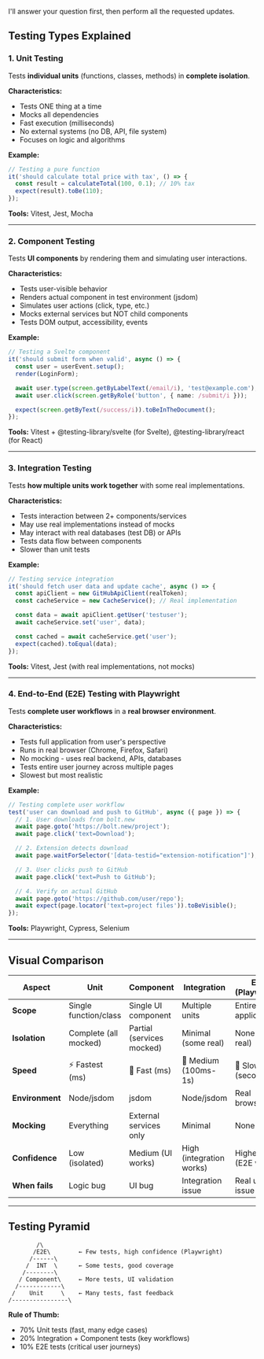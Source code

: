 I'll answer your question first, then perform all the requested updates.

## Testing Types Explained

### 1. **Unit Testing**

Tests **individual units** (functions, classes, methods) in **complete isolation**.

**Characteristics:**

- Tests ONE thing at a time
- Mocks all dependencies
- Fast execution (milliseconds)
- No external systems (no DB, API, file system)
- Focuses on logic and algorithms

**Example:**

```typescript
// Testing a pure function
it('should calculate total price with tax', () => {
  const result = calculateTotal(100, 0.1); // 10% tax
  expect(result).toBe(110);
});
```

**Tools:** Vitest, Jest, Mocha

---

### 2. **Component Testing**

Tests **UI components** by rendering them and simulating user interactions.

**Characteristics:**

- Tests user-visible behavior
- Renders actual component in test environment (jsdom)
- Simulates user actions (click, type, etc.)
- Mocks external services but NOT child components
- Tests DOM output, accessibility, events

**Example:**

```typescript
// Testing a Svelte component
it('should submit form when valid', async () => {
  const user = userEvent.setup();
  render(LoginForm);

  await user.type(screen.getByLabelText(/email/i), 'test@example.com');
  await user.click(screen.getByRole('button', { name: /submit/i }));

  expect(screen.getByText(/success/i)).toBeInTheDocument();
});
```

**Tools:** Vitest + @testing-library/svelte (for Svelte), @testing-library/react (for React)

---

### 3. **Integration Testing**

Tests **how multiple units work together** with some real implementations.

**Characteristics:**

- Tests interaction between 2+ components/services
- May use real implementations instead of mocks
- May interact with real databases (test DB) or APIs
- Tests data flow between components
- Slower than unit tests

**Example:**

```typescript
// Testing service integration
it('should fetch user data and update cache', async () => {
  const apiClient = new GitHubApiClient(realToken);
  const cacheService = new CacheService(); // Real implementation

  const data = await apiClient.getUser('testuser');
  await cacheService.set('user', data);

  const cached = await cacheService.get('user');
  expect(cached).toEqual(data);
});
```

**Tools:** Vitest, Jest (with real implementations, not mocks)

---

### 4. **End-to-End (E2E) Testing with Playwright**

Tests **complete user workflows** in a **real browser environment**.

**Characteristics:**

- Tests full application from user's perspective
- Runs in real browser (Chrome, Firefox, Safari)
- No mocking - uses real backend, APIs, databases
- Tests entire user journey across multiple pages
- Slowest but most realistic

**Example:**

```typescript
// Testing complete user workflow
test('user can download and push to GitHub', async ({ page }) => {
  // 1. User downloads from bolt.new
  await page.goto('https://bolt.new/project');
  await page.click('text=Download');

  // 2. Extension detects download
  await page.waitForSelector('[data-testid="extension-notification"]');

  // 3. User clicks push to GitHub
  await page.click('text=Push to GitHub');

  // 4. Verify on actual GitHub
  await page.goto('https://github.com/user/repo');
  await expect(page.locator('text=project files')).toBeVisible();
});
```

**Tools:** Playwright, Cypress, Selenium

---

## Visual Comparison

| Aspect          | Unit                  | Component                 | Integration              | E2E (Playwright)    |
| --------------- | --------------------- | ------------------------- | ------------------------ | ------------------- |
| **Scope**       | Single function/class | Single UI component       | Multiple units           | Entire application  |
| **Isolation**   | Complete (all mocked) | Partial (services mocked) | Minimal (some real)      | None (all real)     |
| **Speed**       | ⚡ Fastest (ms)       | 🏃 Fast (ms)              | 🚶 Medium (100ms-1s)     | 🐌 Slow (seconds)   |
| **Environment** | Node/jsdom            | jsdom                     | Node/jsdom               | Real browser        |
| **Mocking**     | Everything            | External services only    | Minimal                  | None                |
| **Confidence**  | Low (isolated)        | Medium (UI works)         | High (integration works) | Highest (E2E works) |
| **When fails**  | Logic bug             | UI bug                    | Integration issue        | Real user issue     |

---

## Testing Pyramid

```text
        /\
       /E2E\        ← Few tests, high confidence (Playwright)
      /------\
     /  INT  \      ← Some tests, good coverage
    /--------\
   / Component\     ← More tests, UI validation
  /------------\
 /    Unit     \    ← Many tests, fast feedback
/----------------\
```

**Rule of Thumb:**

- 70% Unit tests (fast, many edge cases)
- 20% Integration + Component tests (key workflows)
- 10% E2E tests (critical user journeys)
